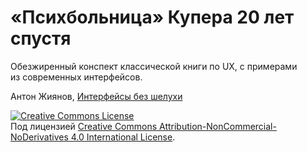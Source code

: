 # «Психбольница» Купера 20 лет спустя

Обезжиренный конспект классической книги по UX, с примерами из современных интерфейсов.

Антон Жиянов, [Интерфейсы без шелухи](https://dangry.ru/)

<a rel="license" href="http://creativecommons.org/licenses/by-nc-nd/4.0/"><img alt="Creative Commons License" style="border-width:0" src="https://i.creativecommons.org/l/by-nc-nd/4.0/88x31.png" /></a><br />Под лицензией <a rel="license" href="http://creativecommons.org/licenses/by-nc-nd/4.0/">Creative Commons Attribution-NonCommercial-NoDerivatives 4.0 International License</a>.
